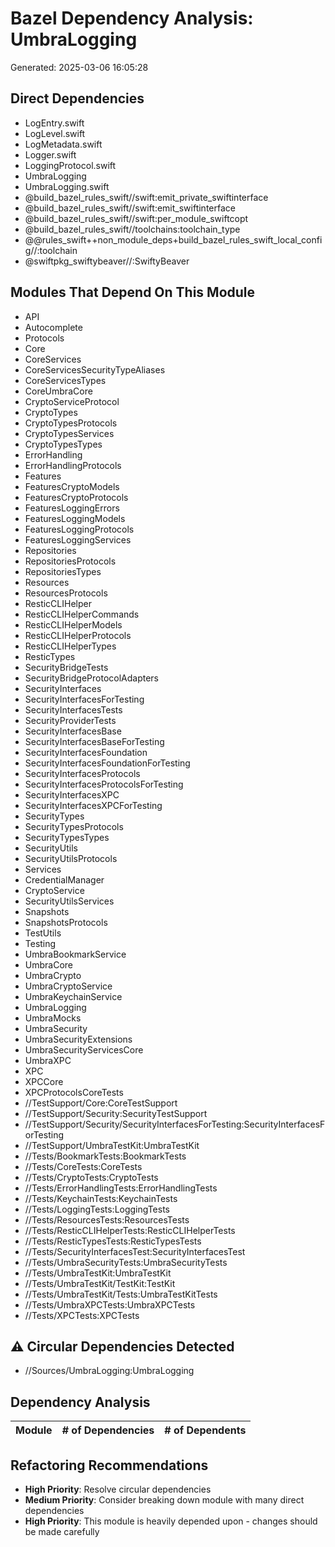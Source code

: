 # Bazel Dependency Analysis: UmbraLogging

Generated: 2025-03-06 16:05:28

## Direct Dependencies

- LogEntry.swift
- LogLevel.swift
- LogMetadata.swift
- Logger.swift
- LoggingProtocol.swift
- UmbraLogging
- UmbraLogging.swift
- @build_bazel_rules_swift//swift:emit_private_swiftinterface
- @build_bazel_rules_swift//swift:emit_swiftinterface
- @build_bazel_rules_swift//swift:per_module_swiftcopt
- @build_bazel_rules_swift//toolchains:toolchain_type
- @@rules_swift++non_module_deps+build_bazel_rules_swift_local_config//:toolchain
- @swiftpkg_swiftybeaver//:SwiftyBeaver

## Modules That Depend On This Module

- API
- Autocomplete
- Protocols
- Core
- CoreServices
- CoreServicesSecurityTypeAliases
- CoreServicesTypes
- CoreUmbraCore
- CryptoServiceProtocol
- CryptoTypes
- CryptoTypesProtocols
- CryptoTypesServices
- CryptoTypesTypes
- ErrorHandling
- ErrorHandlingProtocols
- Features
- FeaturesCryptoModels
- FeaturesCryptoProtocols
- FeaturesLoggingErrors
- FeaturesLoggingModels
- FeaturesLoggingProtocols
- FeaturesLoggingServices
- Repositories
- RepositoriesProtocols
- RepositoriesTypes
- Resources
- ResourcesProtocols
- ResticCLIHelper
- ResticCLIHelperCommands
- ResticCLIHelperModels
- ResticCLIHelperProtocols
- ResticCLIHelperTypes
- ResticTypes
- SecurityBridgeTests
- SecurityBridgeProtocolAdapters
- SecurityInterfaces
- SecurityInterfacesForTesting
- SecurityInterfacesTests
- SecurityProviderTests
- SecurityInterfacesBase
- SecurityInterfacesBaseForTesting
- SecurityInterfacesFoundation
- SecurityInterfacesFoundationForTesting
- SecurityInterfacesProtocols
- SecurityInterfacesProtocolsForTesting
- SecurityInterfacesXPC
- SecurityInterfacesXPCForTesting
- SecurityTypes
- SecurityTypesProtocols
- SecurityTypesTypes
- SecurityUtils
- SecurityUtilsProtocols
- Services
- CredentialManager
- CryptoService
- SecurityUtilsServices
- Snapshots
- SnapshotsProtocols
- TestUtils
- Testing
- UmbraBookmarkService
- UmbraCore
- UmbraCrypto
- UmbraCryptoService
- UmbraKeychainService
- UmbraLogging
- UmbraMocks
- UmbraSecurity
- UmbraSecurityExtensions
- UmbraSecurityServicesCore
- UmbraXPC
- XPC
- XPCCore
- XPCProtocolsCoreTests
- //TestSupport/Core:CoreTestSupport
- //TestSupport/Security:SecurityTestSupport
- //TestSupport/Security/SecurityInterfacesForTesting:SecurityInterfacesForTesting
- //TestSupport/UmbraTestKit:UmbraTestKit
- //Tests/BookmarkTests:BookmarkTests
- //Tests/CoreTests:CoreTests
- //Tests/CryptoTests:CryptoTests
- //Tests/ErrorHandlingTests:ErrorHandlingTests
- //Tests/KeychainTests:KeychainTests
- //Tests/LoggingTests:LoggingTests
- //Tests/ResourcesTests:ResourcesTests
- //Tests/ResticCLIHelperTests:ResticCLIHelperTests
- //Tests/ResticTypesTests:ResticTypesTests
- //Tests/SecurityInterfacesTest:SecurityInterfacesTest
- //Tests/UmbraSecurityTests:UmbraSecurityTests
- //Tests/UmbraTestKit:UmbraTestKit
- //Tests/UmbraTestKit/TestKit:TestKit
- //Tests/UmbraTestKit/Tests:UmbraTestKitTests
- //Tests/UmbraXPCTests:UmbraXPCTests
- //Tests/XPCTests:XPCTests

## ⚠️ Circular Dependencies Detected

- //Sources/UmbraLogging:UmbraLogging

## Dependency Analysis

| Module | # of Dependencies | # of Dependents |
|--------|-------------------|----------------|

## Refactoring Recommendations

- **High Priority**: Resolve circular dependencies
- **Medium Priority**: Consider breaking down module with many direct dependencies
- **High Priority**: This module is heavily depended upon - changes should be made carefully
